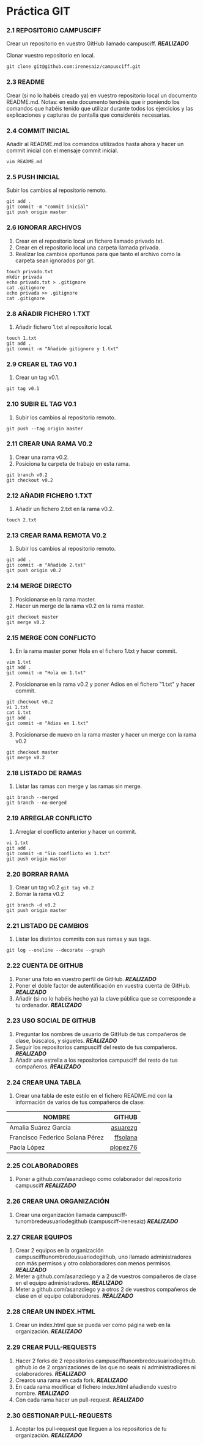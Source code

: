 # Práctica GIT

### 2.1 REPOSITORIO CAMPUSCIFF
Crear un repositorio en vuestro GitHub llamado campusciff. __*REALIZADO*__

Clonar vuestro repositorio en local.

`git clone git@github.com:irenesaiz/campusciff.git`

### 2.3 README
Crear (si no lo habéis creado ya) en vuestro repositorio local un documento README.md.
Notas: en este documento tendréis que ir poniendo los comandos que habéis tenido que utilizar durante todos los ejercicios y las explicaciones y capturas de pantalla que consideréis necesarias.
 
### 2.4 COMMIT INICIAL
Añadir al README.md los comandos utilizados hasta ahora y hacer un commit inicial con el mensaje commit inicial.

`vim README.md`
 
### 2.5 PUSH INICIAL
Subir los cambios al repositorio remoto.
```
git add .
git commit -m "commit inicial"
git push origin master
```

### 2.6 IGNORAR ARCHIVOS
1. Crear en el repositorio local un fichero llamado privado.txt.
2. Crear en el repositorio local una carpeta llamada privada.
3. Realizar los cambios oportunos para que tanto el archivo como la carpeta sean ignorados por git.

```
touch privado.txt
mkdir privada
echo privado.txt > .gitignore
cat .gitignore
echo privada >> .gitignore
cat .gitignore
```

### 2.8 AÑADIR FICHERO 1.TXT
1. Añadir fichero 1.txt al repositorio local.
```
touch 1.txt
git add .
git commit -m "Añadido gitignore y 1.txt"
```

### 2.9 CREAR EL TAG V0.1
1. Crear un tag v0.1.
``` 
git tag v0.1
```
### 2.10 SUBIR EL TAG V0.1
1. Subir los cambios al repositorio remoto.
```
git push --tag origin master
```
 
### 2.11 CREAR UNA RAMA V0.2
1. Crear una rama v0.2.
2. Posiciona tu carpeta de trabajo en esta rama.

```
git branch v0.2
git checkout v0.2
```

### 2.12 AÑADIR FICHERO 1.TXT
1. Añadir un fichero 2.txt en la rama v0.2.
```
touch 2.txt
```
### 2.13 CREAR RAMA REMOTA V0.2
1. Subir los cambios al repositorio remoto.
```
git add .
git commit -m "Añadido 2.txt"
git push origin v0.2
```

### 2.14 MERGE DIRECTO
1. Posicionarse en la rama master.
2. Hacer un merge de la rama v0.2 en la rama master.
 
```
git checkout master
git merge v0.2
```

### 2.15 MERGE CON CONFLICTO
1. En la rama master poner Hola en el fichero 1.txt y hacer commit.
```
vim 1.txt
git add .
git commit -m "Hola en 1.txt"
```

2. Posicionarse en la rama v0.2 y poner Adios en el fichero "1.txt" y hacer commit.
```
git checkout v0.2
vi 1.txt
cat 1.txt
git add .
git commit -m "Adios en 1.txt"
```

3.	Posicionarse de nuevo en la rama master y hacer un merge con la rama v0.2
```
git checkout master
git merge v0.2
```

### 2.18 LISTADO DE RAMAS
1. Listar las ramas con merge y las ramas sin merge.

```
git branch --merged
git branch --no-merged

```
 
### 2.19 ARREGLAR CONFLICTO
1. Arreglar el conflicto anterior y hacer un commit.
```
vi 1.txt
git add .
git commit -m "Sin conflicto en 1.txt"
git push origin master
```
 
 
### 2.20 BORRAR RAMA
1. Crear un tag v0.2
`git tag v0.2`
2. Borrar la rama v0.2
```
git branch -d v0.2
git push origin master
``` 


### 2.21 LISTADO DE CAMBIOS
1. Listar los distintos commits con sus ramas y sus tags.

`git log --oneline --decorate --graph`
 
### 2.22 CUENTA DE GITHUB
1. Poner una foto en vuestro perfil de GitHub. __*REALIZADO*__
2. Poner el doble factor de autentificación en vuestra cuenta de GitHub. __*REALIZADO*__
3. Añadir (si no lo habéis hecho ya) la clave pública que se corresponde a tu ordenador. __*REALIZADO*__

### 2.23 USO SOCIAL DE GITHUB
1. Preguntar los nombres de usuario de GitHub de tus compañeros de clase, búscalos, y sigueles. __*REALIZADO*__
2. Seguir los repositorios campusciff del resto de tus compañeros. __*REALIZADO*__
3. Añadir una estrella a los repositorios campusciff del resto de tus compañeros. __*REALIZADO*__

### 2.24 CREAR UNA TABLA
1. Crear una tabla de este estilo en el fichero README.md con la información de varios de tus compañeros de clase:

| NOMBRE | GITHUB |
| ------ | -----: |
| Amalia Suárez García | [asuarezg](https://github.com/asuarezg) |
| Francisco Federico Solana Pérez | [ffsolana](https://github.com/ffsolana) |
| Paola López | [plopez76](https://github.com/plopez76) |


### 2.25 COLABORADORES
1. Poner a github.com/asanzdiego como colaborador del repositorio campusciff  __*REALIZADO*__

### 2.26 CREAR UNA ORGANIZACIÓN
1. Crear una organización llamada campusciff-tunombredeusuariodegithub (campusciff-irenesaiz)  __*REALIZADO*__

### 2.27 CREAR EQUIPOS
1. Crear 2 equipos en la organización campuscifftunombredeusuariodegithub, uno llamado administradores con más permisos y otro colaboradores con menos permisos. __*REALIZADO*__
2. Meter a github.com/asanzdiego y a 2 de vuestros compañeros de clase en el equipo administradores. __*REALIZADO*__
3. Meter a github.com/asanzdiego y a otros 2 de vuestros compañeros de clase en el equipo colaboradores. __*REALIZADO*__

### 2.28 CREAR UN INDEX.HTML
1. Crear un index.html que se pueda ver como página web en la organización. __*REALIZADO*__

### 2.29 CREAR PULL-REQUESTS
1. Hacer 2 forks de 2 repositorios campuscifftunombredeusuariodegithub. github.io de 2 organizaciones de las que no seais ni administradiores ni colaboradores. __*REALIZADO*__
2. Crearos una rama en cada fork. __*REALIZADO*__
3. En cada rama modificar el fichero index.html añadiendo vuestro nombre. __*REALIZADO*__
4. Con cada rama hacer un pull-request. __*REALIZADO*__

### 2.30 GESTIONAR PULL-REQUESTS
1. Aceptar los pull-request que lleguen a los repositorios de tu organización. __*REALIZADO*__

